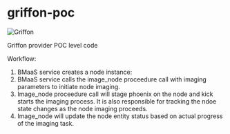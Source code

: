 # griffon-poc

![Griffon](https://github.com/sarabjit-saini/griffon-poc/blob/master/Gypful.jpg)

Griffon provider POC level code

Workflow:
1. BMaaS service creates a node instance:
2. BMaaS service calls the image_node proceedure call with
   imaging parameters to initiate node imaging.
3. Image_node proceedure call will stage phoenix on the node and
   kick starts the imaging process. It is also responsible for
   tracking the ndoe state changes as the node imaging proceeds.
4. Image_node will update the node entity status based on actual
   progress of the imaging task.
